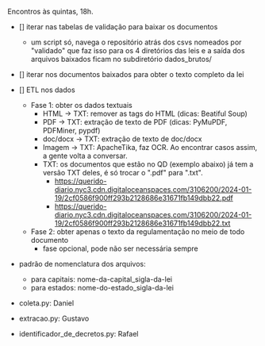 Encontros às quintas, 18h.

- [] iterar nas tabelas de validação para baixar os documentos
  - um script só, navega o repositório atrás dos csvs nomeados por "validado" que faz isso para os 4 diretórios das leis e a saída dos arquivos baixados 
  ficam no subdiretório dados_brutos/ 
- [] iterar nos documentos baixados para obter o texto completo da lei
- [] ETL nos dados
  - Fase 1: obter os dados textuais
    - HTML -> TXT: remover as tags do HTML (dicas: Beatiful Soup)
    - PDF -> TXT: extração de texto de PDF (dicas: PyMuPDF, PDFMiner, pypdf)
    - doc/docx -> TXT: extração de texto de doc/docx
    - Imagem -> TXT: ApacheTika, faz OCR. Ao encontrar casos assim, a gente volta a conversar.
    - TXT: os documentos que estão no QD (exemplo abaixo) já tem a versão TXT deles, é só trocar o ".pdf" para ".txt".
      - https://querido-diario.nyc3.cdn.digitaloceanspaces.com/3106200/2024-01-19/2cf0586f900ff293b2128686e31671fb149dbb22.pdf
      - https://querido-diario.nyc3.cdn.digitaloceanspaces.com/3106200/2024-01-19/2cf0586f900ff293b2128686e31671fb149dbb22.txt
  - Fase 2: obter apenas o texto da regulamentação no meio de todo documento
    - fase opcional, pode não ser necessária sempre

- padrão de nomenclatura dos arquivos:
  - para capitais: nome-da-capital_sigla-da-lei
  - para estados: nome-do-estado_sigla-da-lei

- coleta.py: Daniel
- extracao.py: Gustavo
- identificador_de_decretos.py: Rafael
